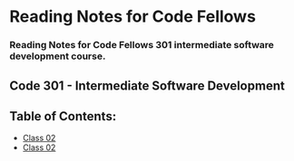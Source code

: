 # Reading Notes for Code Fellows

### Reading Notes for Code Fellows 301 intermediate software development course.

## Code 301 - Intermediate Software Development

Table of Contents:
---
- [Class 02](https://kellen-linse.github.io/reading-notes/class-02.md)
- [Class 02](https://kellen-linse.github.io/reading-notes/class-03.md)